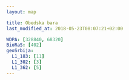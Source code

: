 ```yaml
---
layout: map

title: Obedska bara
last_modified_at: 2018-05-23T08:07:21+02:00

WDPA: [328840, 68320]
BioRaS: [402]
geoSrbija:
  L1_183: [11]
  L1_302: [3]
  L1_362: [5]
---
```

